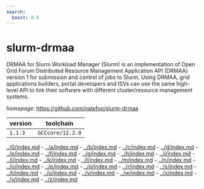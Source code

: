 ```yaml
---
search:
  boost: 0.5
---
```

# slurm-drmaa

DRMAA for Slurm Workload Manager (Slurm) is an implementation  of Open Grid Forum Distributed Resource Management Application API (DRMAA)  version 1 for submission and control of jobs to Slurm. Using DRMAA,  grid applications builders, portal developers and ISVs can use the same  high-level API to link their software with different cluster/resource management systems.

*homepage*: <https://github.com/natefoo/slurm-drmaa>

version | toolchain
--------|----------
``1.1.3`` | ``GCCcore/12.2.0``

[../0/index.md](0) - [../a/index.md](a) - [../b/index.md](b) - [../c/index.md](c) - [../d/index.md](d) - [../e/index.md](e) - [../f/index.md](f) - [../g/index.md](g) - [../h/index.md](h) - [../i/index.md](i) - [../j/index.md](j) - [../k/index.md](k) - [../l/index.md](l) - [../m/index.md](m) - [../n/index.md](n) - [../o/index.md](o) - [../p/index.md](p) - [../q/index.md](q) - [../r/index.md](r) - [../s/index.md](s) - [../t/index.md](t) - [../u/index.md](u) - [../v/index.md](v) - [../w/index.md](w) - [../x/index.md](x) - [../y/index.md](y) - [../z/index.md](z)

